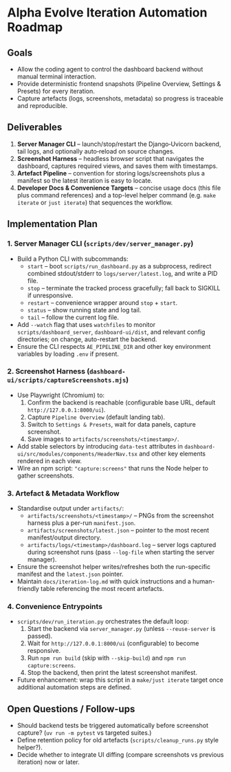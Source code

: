 # Alpha Evolve Iteration Automation Roadmap

## Goals
- Allow the coding agent to control the dashboard backend without manual terminal interaction.
- Provide deterministic frontend snapshots (Pipeline Overview, Settings & Presets) for every iteration.
- Capture artefacts (logs, screenshots, metadata) so progress is traceable and reproducible.

## Deliverables
1. **Server Manager CLI** – launch/stop/restart the Django‑Uvicorn backend, tail logs, and optionally auto‑reload on source changes.
2. **Screenshot Harness** – headless browser script that navigates the dashboard, captures required views, and saves them with timestamps.
3. **Artefact Pipeline** – convention for storing logs/screenshots plus a manifest so the latest iteration is easy to locate.
4. **Developer Docs & Convenience Targets** – concise usage docs (this file plus command references) and a top-level helper command (e.g. `make iterate` or `just iterate`) that sequences the workflow.

## Implementation Plan

### 1. Server Manager CLI (`scripts/dev/server_manager.py`)
- Build a Python CLI with subcommands:
  - `start` – boot `scripts/run_dashboard.py` as a subprocess, redirect combined stdout/stderr to `logs/server/latest.log`, and write a PID file.
  - `stop` – terminate the tracked process gracefully; fall back to SIGKILL if unresponsive.
  - `restart` – convenience wrapper around `stop` + `start`.
  - `status` – show running state and log tail.
  - `tail` – follow the current log file.
- Add `--watch` flag that uses `watchfiles` to monitor `scripts/dashboard_server`, `dashboard-ui/dist`, and relevant config directories; on change, auto-restart the backend.
- Ensure the CLI respects `AE_PIPELINE_DIR` and other key environment variables by loading `.env` if present.

### 2. Screenshot Harness (`dashboard-ui/scripts/captureScreenshots.mjs`)
- Use Playwright (Chromium) to:
  1. Confirm the backend is reachable (configurable base URL, default `http://127.0.0.1:8000/ui`).
  2. Capture `Pipeline Overview` (default landing tab).
  3. Switch to `Settings & Presets`, wait for data panels, capture screenshot.
  4. Save images to `artifacts/screenshots/<timestamp>/`.
- Add stable selectors by introducing `data-test` attributes in `dashboard-ui/src/modules/components/HeaderNav.tsx` and other key elements rendered in each view.
- Wire an npm script: `"capture:screens"` that runs the Node helper to gather screenshots.

### 3. Artefact & Metadata Workflow
- Standardise output under `artifacts/`:
  - `artifacts/screenshots/<timestamp>/` – PNGs from the screenshot harness plus a per-run `manifest.json`.
  - `artifacts/screenshots/latest.json` – pointer to the most recent manifest/output directory.
  - `artifacts/logs/<timestamp>/dashboard.log` – server logs captured during screenshot runs (pass `--log-file` when starting the server manager).
- Ensure the screenshot helper writes/refreshes both the run-specific manifest and the `latest.json` pointer.
- Maintain `docs/iteration-log.md` with quick instructions and a human-friendly table referencing the most recent artefacts.

### 4. Convenience Entrypoints
- `scripts/dev/run_iteration.py` orchestrates the default loop:
  1. Start the backend via `server_manager.py` (unless `--reuse-server` is passed).
  2. Wait for `http://127.0.0.1:8000/ui` (configurable) to become responsive.
  3. Run `npm run build` (skip with `--skip-build`) and `npm run capture:screens`.
  4. Stop the backend, then print the latest screenshot manifest.
- Future enhancement: wrap this script in a `make/just iterate` target once additional automation steps are defined.

## Open Questions / Follow-ups
- Should backend tests be triggered automatically before screenshot capture? (`uv run -m pytest` vs targeted suites.)
- Define retention policy for old artefacts (`scripts/cleanup_runs.py` style helper?).
- Decide whether to integrate UI diffing (compare screenshots vs previous iteration) now or later.
